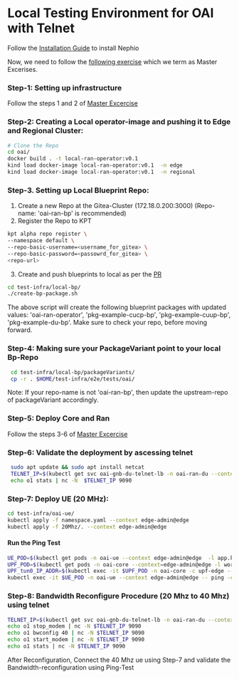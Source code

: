 # Local Testing Environment for OAI with Telnet
Follow the [Installation Guide](https://docs.nephio.org/docs/guides/install-guides/) to install Nephio

Now, we need to follow the [following exercise](https://docs.nephio.org/docs/guides/user-guides/exercise-2-oai/) which we term as Master Excerises.

### Step-1: Setting up infrastructure
Follow the steps 1 and 2 of [Master Excercise](https://docs.nephio.org/docs/guides/user-guides/exercise-2-oai/)

### Step-2: Creating a Local operator-image and pushing it to Edge and Regional Cluster:
``` bash
# Clone the Repo
cd oai/
docker build . -t local-ran-operator:v0.1
kind load docker-image local-ran-operator:v0.1  -n edge
kind load docker-image local-ran-operator:v0.1  -n regional
``` 

### Step-3. Setting up Local Blueprint Repo:
 1. Create a new Repo at the Gitea-Cluster (172.18.0.200:3000) (Repo-name: 'oai-ran-bp' is recommended)
 2. Register the Repo to KPT
   ``` bash
   kpt alpha repo register \
  --namespace default \
  --repo-basic-username=<username_for_gitea> \
  --repo-basic-password=<passowrd_for_gitea> \
  <repo-url>
   ```
 3. Create and push blueprints to local as per the [PR](https://github.com/nephio-project/catalog/pull/41)
   ```bash
   cd test-infra/local-bp/
   ./create-bp-package.sh
   ```
  The above script will create the following blueprint packages with updated values: 'oai-ran-operator', 'pkg-example-cucp-bp', 'pkg-example-cuup-bp', 'pkg-example-du-bp'.
  Make sure to check your repo, before moving forward.

### Step-4: Making sure your PackageVariant point to your local Bp-Repo
```bash
 cd test-infra/local-bp/packageVariants/
 cp -r . $HOME/test-infra/e2e/tests/oai/
```
Note: If your repo-name is not 'oai-ran-bp', then update the upstream-repo of packageVariant accordingly.

### Step-5: Deploy Core and Ran
Follow the steps 3-6 of [Master Excercise](https://docs.nephio.org/docs/guides/user-guides/exercise-2-oai/)

### Step-6: Validate the deployment by ascessing telnet
```bash
 sudo apt update && sudo apt install netcat
 TELNET_IP=$(kubectl get svc oai-gnb-du-telnet-lb -n oai-ran-du --context edge-admin@edge -o=jsonpath='{.status.loadBalancer.ingress[0].ip}')
 echo o1 stats | nc -N  $TELNET_IP 9090
```

### Step-7: Deploy UE (20 MHz):
```bash
cd test-infra/oai-ue/
kubectl apply -f namespace.yaml --context edge-admin@edge
kubectl apply -f 20Mhz/. --context edge-admin@edge
```

#### Run the Ping Test
```bash
UE_POD=$(kubectl get pods -n oai-ue --context edge-admin@edge  -l app.kubernetes.io/name=oai-nr-ue -o jsonpath='{.items[*].metadata.name}')
UPF_POD=$(kubectl get pods -n oai-core --context=edge-admin@edge -l workload.nephio.org/oai=upf -o jsonpath='{.items[*].metadata.name}')
UPF_tun0_IP_ADDR=$(kubectl exec -it $UPF_POD -n oai-core -c upf-edge --context edge-admin@edge -- ip -f inet addr show tun0 | sed -En -e 's/.*inet ([0-9.]+).*/\1/p')
kubectl exec -it $UE_POD -n oai-ue --context edge-admin@edge -- ping -c 3 $UPF_tun0_IP_ADDR
```
### Step-8: Bandwidth Reconfigure Procedure (20 Mhz to 40 Mhz) using telnet
```bash
TELNET_IP=$(kubectl get svc oai-gnb-du-telnet-lb -n oai-ran-du --context edge-admin@edge -o=jsonpath='{.status.loadBalancer.ingress[0].ip}')
echo o1 stop_modem | nc -N $TELNET_IP 9090
echo o1 bwconfig 40 | nc -N $TELNET_IP 9090
echo o1 start_modem | nc -N $TELNET_IP 9090
echo o1 stats | nc -N $TELNET_IP 9090 
```
After Reconfiguration, Connect the 40 Mhz ue using Step-7 and validate the Bandwidth-reconfiguration using Ping-Test
